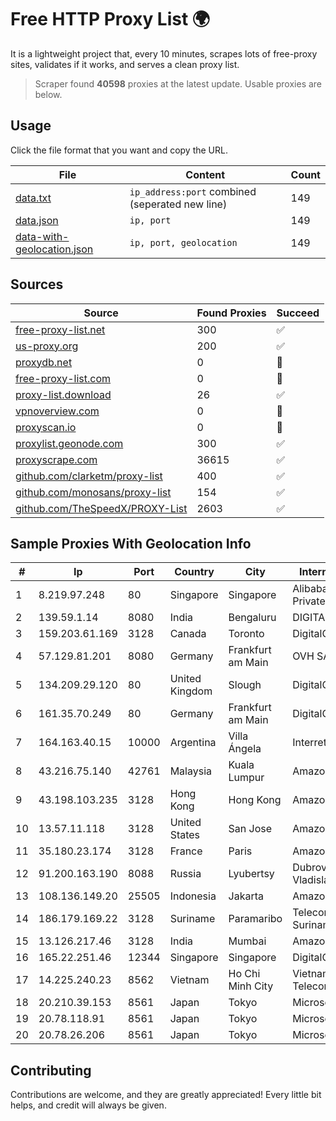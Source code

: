 
# Free HTTP Proxy List 🌍

It is a lightweight project that, every 10 minutes, scrapes lots of free-proxy sites, validates if it works, and serves a clean proxy list.


> Scraper found **40598** proxies at the latest update. Usable proxies are below.

## Usage

Click the file format that you want and copy the URL.


|File|Content|Count|
|----|-------|-----|
|[data.txt](https://raw.githubusercontent.com/themiralay/Proxy-List-World/master/data.txt)|`ip_address:port` combined (seperated new line)|149|
|[data.json](https://raw.githubusercontent.com/themiralay/Proxy-List-World/master/data.json)|`ip, port`|149|
|[data-with-geolocation.json](https://raw.githubusercontent.com/themiralay/Proxy-List-World/master/data-with-geolocation.json)|`ip, port, geolocation`|149|

## Sources

|Source|Found Proxies|Succeed|
|------|-------------|-------|
|[free-proxy-list.net](https://free-proxy-list.net)|300|✅|
|[us-proxy.org](https://www.us-proxy.org)|200|✅|
|[proxydb.net](http://proxydb.net)|0|🚫|
|[free-proxy-list.com](https://free-proxy-list.com/?page=&port=&type%5B%5D=http&type%5B%5D=https&up_time=0&search=Search)|0|🚫|
|[proxy-list.download](https://www.proxy-list.download/HTTP)|26|✅|
|[vpnoverview.com](https://vpnoverview.com/privacy/anonymous-browsing/free-proxy-servers)|0|🚫|
|[proxyscan.io](https://www.proxyscan.io)|0|🚫|
|[proxylist.geonode.com](https://proxylist.geonode.com/api/proxy-list?limit=300&page=1&sort_by=lastChecked&sort_type=desc&protocols=http,https)|300|✅|
|[proxyscrape.com](https://api.proxyscrape.com/v2/?request=displayproxies&protocol=http&timeout=10000&country=all&ssl=all&anonymity=all)|36615|✅|
|[github.com/clarketm/proxy-list](https://raw.githubusercontent.com/clarketm/proxy-list/master/proxy-list-raw.txt)|400|✅|
|[github.com/monosans/proxy-list](https://raw.githubusercontent.com/monosans/proxy-list/main/proxies/http.txt)|154|✅|
|[github.com/TheSpeedX/PROXY-List](https://raw.githubusercontent.com/TheSpeedX/PROXY-List/master/http.txt)|2603|✅|


## Sample Proxies With Geolocation Info

|#|Ip|Port|Country|City|Internet Service Provider|
|-|--|----|-------|----|-------------------------|
|1|8.219.97.248|80|Singapore|Singapore|Alibaba Cloud (Singapore) Private Limited|
|2|139.59.1.14|8080|India|Bengaluru|DIGITALOCEAN|
|3|159.203.61.169|3128|Canada|Toronto|DigitalOcean, LLC|
|4|57.129.81.201|8080|Germany|Frankfurt am Main|OVH SAS|
|5|134.209.29.120|80|United Kingdom|Slough|DigitalOcean, LLC|
|6|161.35.70.249|80|Germany|Frankfurt am Main|DigitalOcean, LLC|
|7|164.163.40.15|10000|Argentina|Villa Ángela|Interret Villa Angela SRL|
|8|43.216.75.140|42761|Malaysia|Kuala Lumpur|Amazon.com, Inc.|
|9|43.198.103.235|3128|Hong Kong|Hong Kong|Amazon.com, Inc.|
|10|13.57.11.118|3128|United States|San Jose|Amazon.com, Inc.|
|11|35.180.23.174|3128|France|Paris|Amazon Technologies Inc.|
|12|91.200.163.190|8088|Russia|Lyubertsy|Dubrovskaya Nataliya Vladislavovna|
|13|108.136.149.20|25505|Indonesia|Jakarta|Amazon.com, Inc.|
|14|186.179.169.22|3128|Suriname|Paramaribo|Telecommunicationcompany Suriname - TeleSur|
|15|13.126.217.46|3128|India|Mumbai|Amazon Technologies Inc|
|16|165.22.251.46|12344|Singapore|Singapore|DigitalOcean, LLC|
|17|14.225.240.23|8562|Vietnam|Ho Chi Minh City|Vietnam Posts and Telecommunications Group|
|18|20.210.39.153|8561|Japan|Tokyo|Microsoft Corporation|
|19|20.78.118.91|8561|Japan|Tokyo|Microsoft Corporation|
|20|20.78.26.206|8561|Japan|Tokyo|Microsoft Corporation|



## Contributing

Contributions are welcome, and they are greatly appreciated! Every
little bit helps, and credit will always be given.


